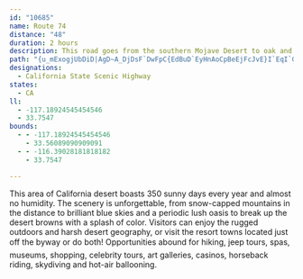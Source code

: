```yaml
---
id: "10685"
name: Route 74
distance: "48"
duration: 2 hours
description: This road goes from the southern Mojave Desert to oak and pine forests of San Bernardino National Forest. It offers views of the San Jacinto Valley and peaks of the San Jacinto Mountains.
path: "{u_mExogjUbDiD|AgD~A_DjDsF`DwFpC{EdBuD`EyHnAoCpBeEjFcJvE}I`EqI`GiLrCsGKuQSurAUou@?{v@GqXBmZ?yJCkS?yUMaYCyECwGE_IGoF@uBEgHBmC?wCn@}GvBuGpHwT|EwMvDsOt@}HDuEKiWEeEOkLEuPQeROsOk@oWeE_\\yBoLqJuPuCqGaAqFQ}EBcG?sB?_JCgFCaZ?wIB}OCgS?{ECoJE}h@K{u@Ww^_BeKmBaIgJu\\cBcKEkLM_b@DuQIwZIeLEmM?sEAyC?}A?qBEqGIwEDkF?{E?kE?yLAuEC{E?iE?{E?{E?eF?oE?{EBeF?kE?_F?}EEgE@_F?aMA{KQcZAeGG}H?cHC{YEsZ?oQ?qGBgZGgZ?aU@kDAgZKmP?oJ?cCKmXJq\\G}TMgFLaHIyF?mF?kF?kFEgG?{FGyM?}ECmW?yK?gGGkIPmULwSJaBhCwL~FmO|C}ItEoOd@aBXgBt@cClAsDpDyWd@cIh@gFp@iF`DwUJsBfImj@rAiJdByIb@}BzEsQ^gFD_GI_b@QoFG{Mf@iGhB}FDaDa@gBQuDvAcHlAaDlDuD~@mCtBcC`DqAjDuFfCiDx@aBvHoErBw@zJ_FvPgTx@aBh@gCvJuK`C}Bt@gBb@mCQ}Fm@_E?kBR}ANaB`AiCpCqD`CeBbCyCbByDjBwHXyJhBcC|Bi@nBQnBcBXyA?uEu@wK^sCx@uBnBsCfAcAhBYnEyCz@eAn@wBfAuKv@iCzBcEz@iCvAcHl@_BrAyB\\kBgA_CyCOgCgAo@gB?iCpG{Ct@wAD}B_AqF[iDdBwGPsBbAuDz@yGdDiCtAkBh@yCFsBuAeJ~A{CrCyBrC[fBrAp@fCb@`GPrN_@pGb@~CPtG~A|Gp@|Hv@vBxB~Cn@fCNpNhEr@l@iDmAyJd@mE|CeNP}AOqBsA}I`@sBvGt@~ArBzCe@^mC_BiD[mC~F}@`AcFzAeC?eBYyAaB[iBPiB_GH_C^_Cv@_CMaB_CgAiBfAyBm@a@wLz@uDWuC{CgEqD}@mBcE?{AfBeNr@yAPkD~AaCHsBkByDgBaAiF?qA_DSqCv@cIf@gB_@gCgByBsGqE_AaOu@oG|CqFn@wA?mC\\sDe@aFn@wD~EaBf@y@?w@h@kBhA}BI_JbBgBzBeDXgDrAyDxAuCdCyB~O_L~[qTxBsCjBiD`EeLfBeClEgD~CuDfBcBjBsD~AsEzBqKpDqCtAyClBeU~Gq]lCiH~C_GhFcHzAkAvHkElDgCfH_IdJ}KhDaGbAyAhCyFbHkPhL}WhCuDpBwBdFsCdYwGbBOzF_BrFkBbBkAlAw@t{@kt@fj@}r@dSoOjk@kb@vKmH`TuL~N}JpE_Ejb@c^rAqA|GkGdFeErEsDvGiGzTiRlAaAzLcKhLmKnMeLzj@ok@tJaJpHmGbBo@vF{CrOeGlBo@|^sPbFyCxO{GjO{HfFaE|FiGjDuExB{E`HiOdG}OfN{a@~Iyh@jByKn@aD?iD_@qDqAiE}AcCkDsDqBgCSmEl@aDzEmK`AmDNiCs@wSFoM^{LnDqc@t@mXQkE_B{F{GgQ}BqD{@{AaJeLyAmCqAmHKaBs@sDiA_DuDeGoJ}Jq@oAg@gC?gCb@sECyHe@aGyCiKg@oEBaDb@eClAqBzE_EbFaBvBaHD}Dk@gBsCaFMqBrAmRW}HeCiHkAsC?_Dc@{EsAkGeAmC_FgIcEcGcBeEA_EhA{FMmB{ByEaDiL_FaIsAoKu@eDmBaCgCcByC{Jg@wFByE\\aIYoC_AcCuEgJa@gB?wCfAkQByCi@{H_FqUwNgo@wDgU{AeLOmGx@_E@uB}BkH]yCnB_GpAkEt@oFdDqSpAmDl@iESkDy@mDwCqHwB{RiAuEgByDqD}DkHkG_I[wIuFe[_JsJeB_GEwGfA}BUeCaC{EaJoCm@iLt@qD~CmBp@mC?uAe@mBcCMgOqA}BeD_AcEQoKkFcC?wDlBqBHsGaBuBaAeBgCqB_EcCmBmDu@eIO{Bk@_CgDo@eCu@{GqFcJ_ByDmBaHy@gBsCw@{CU{LCsBe@cC}AgBk@wDIwG`GeCR_BYuDyAeHSqBaA{CkDmA_AaMoE{F{GgBk@oDZgBz@mH?eDrB_C?{FqAmDT{@rEp@lBlDxDvAfAvB|B~A|ClDjL?fEi@~AqB^{RkNw@qAmA}Gq@wB{AqBqDiCP}Ff@yARoEj@}BzGoOCsCcAeAwB?gAvB?rFeL~SsBnFyBnBsC`CgAbEsAbBuBk@m@gBh@mCpCgCp@yAl@kHzDkFVeFWmC{@kC{AoAuB?qAdEe@fHmBhB_Df@mArAq@~FmA~AaCm@c@cCh@{A~BeECqBmAiB_BSeF~FgAfAaINmFIcDlJiCjE_@~JmA`CwCvA}BtKcDjG}FtCoEh@kBTmDIwE{@_N_Es|@_WgCu@eSkGsC]uIqCuBYuL}DmGiBmVmHeDgAiDaAiCo@eDgAkGaBwAa@_D{@qDkAsNsDgIyBsB}@_B]uH}BqT{FcE{@{GcCeDqAsJcB"
designations:
  - California State Scenic Highway
states:
  - CA
ll:
  - -117.18924545454546
  - 33.7547
bounds:
  - - -117.18924545454546
    - 33.56089090909091
  - - -116.39028181818182
    - 33.7547

---
```


This area of California desert boasts 350 sunny days every year and almost no humidity.  The scenery is unforgettable, from snow-capped mountains in the distance to brilliant blue skies and a periodic lush oasis to break up the desert browns with a splash of color.  Visitors can enjoy the rugged outdoors and harsh desert geography, or visit the resort towns located just off the byway or do both!  Opportunities abound for hiking, jeep tours, spas, museums, shopping, celebrity tours, art galleries, casinos, horseback riding, skydiving and hot-air ballooning.
